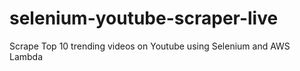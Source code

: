 # selenium-youtube-scraper-live
Scrape Top 10 trending videos on Youtube using Selenium and AWS Lambda
